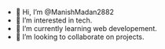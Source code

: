 - 👋 Hi, I’m @ManishMadan2882
- 👀 I’m interested in tech.
- 🌱 I’m currently learning web developement.
- 💞️ I’m looking to collaborate on projects.

<!---
ManishMadan2882/ManishMadan2882 is a ✨ special ✨ repository because its `README.md` (this file) appears on your GitHub profile.
You can click the Preview link to take a look at your changes.
--->
